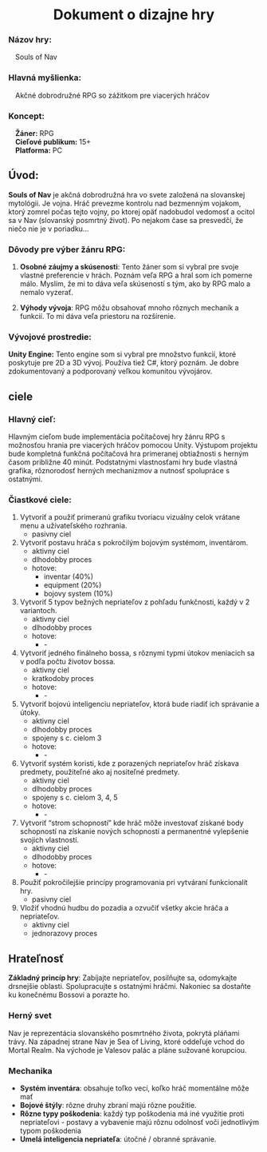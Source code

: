 <div align="center">

# Dokument o dizajne hry
</div>

### Názov hry:
&emsp;Souls of Nav

### Hlavná myšlienka:
&emsp;Akčné dobrodružné RPG so zážitkom pre viacerých hráčov

### Koncept:
&emsp;<b>Žáner:</b> RPG <br>
&emsp;<b>Cieľové publikum:</b> 15+ <br>
&emsp;<b>Platforma:</b> PC <br>

## Úvod:
<p>
<b>Souls of Nav</b>
 je akčná dobrodružná hra vo svete založená na slovanskej mytológii. Je vojna. Hráč prevezme kontrolu nad bezmenným vojakom, ktorý zomrel počas tejto vojny, po ktorej opäť nadobudol vedomosť a ocitol sa v Nav (slovanský posmrtný život). Po nejakom čase sa presvedčí, že niečo nie je v poriadku...
</p>

### Dôvody pre výber žánru RPG:
<ol>
 <li>
 <b>Osobné záujmy a skúsenosti</b>:
 Tento žáner som si vybral pre svoje vlastné preferencie v hrách. Poznám veľa RPG a hral som ich pomerne málo. Myslím, že mi to dáva veľa skúseností s tým, ako by RPG malo a nemalo vyzerať.
 </li> <p>
 <li>
 <b>Výhody vývoja</b>:
 RPG môžu obsahovať mnoho rôznych mechaník a funkcií. To mi dáva veľa priestoru na rozšírenie.
 </li>
</ol>

### Vývojové prostredie:
<p>
<b>Unity Engine:</b>
 Tento engine som si vybral pre množstvo funkcií, ktoré poskytuje pre 2D a 3D vývoj. Používa tiež C#, ktorý poznám. Je dobre zdokumentovaný a podporovaný veľkou komunitou vývojárov.
</p>

## ciele
### Hlavný cieľ:
<p>
 Hlavným cieľom bude implementácia počítačovej hry žánru RPG s možnosťou hrania pre viacerých hráčov pomocou Unity. Výstupom projektu bude kompletná funkčná počítačová hra primeranej obtiažnosti s herným časom približne 40 minút. Podstatnými vlastnosťami hry bude vlastná grafika, rôznorodosť herných mechanizmov a nutnosť spolupráce s ostatnými.
</p>

### Čiastkové ciele:
<ol>
    <li>
    Vytvoriť a použiť primeranú grafiku tvoriacu vizuálny celok vrátane menu a užívateľského rozhrania.
    <ul>
        <li>pasivny ciel</li>
    </ul>
    </li><li>
    Vytvoriť postavu hráča s pokročilým bojovým systémom, inventárom.
    <ul>
        <li>aktivny ciel</li>
        <li>dlhodobby proces</li>
        <li>hotove:
            <ul>
                <li>inventar (40%)</li>
                <li>equipment (20%)</li>
                <li>bojovy system (10%)</li>
            </ul>
        </li>
    </ul>
    </li><li>
    Vytvoriť 5 typov bežných nepriateľov z pohľadu funkčnosti, každý v 2 variantoch.
    <ul>
        <li>aktivny ciel</li>
        <li>dlhodobby proces</li>
        <li>hotove:
            <ul>
                <li>-</li>
            </ul>
        </li>
    </ul>
    </li><li>
    Vytvoriť jedného finálneho bossa, s rôznymi typmi útokov meniacich sa v podľa počtu životov bossa.
    <ul>
        <li>aktivny ciel</li>
        <li>kratkodoby proces</li>
        <li>hotove:
            <ul>
                <li>-</li>
            </ul>
        </li>
    </ul>
    </li><li>
    Vytvoriť bojovú inteligenciu nepriateľov, ktorá bude riadiť ich správanie a útoky.
    <ul>
        <li>aktivny ciel</li>
        <li>dlhodobby proces</li>
        <li>spojeny s c. cielom 3</li>
        <li>hotove:
            <ul>
                <li>-</li>
            </ul>
        </li>
    </ul>
    </li><li>
    Vytvoriť systém koristi, kde z porazených nepriateľov hráč získava predmety, použiteľné ako aj nositeľné predmety.
    <ul>
        <li>aktivny ciel</li>
        <li>dlhodobby proces</li>
        <li>spojeny s c. cielom 3, 4, 5</li>
        <li>hotove:
            <ul>
                <li>-</li>
            </ul>
        </li>
    </ul>
    </li><li>
    Vytvoriť “strom schopností” kde hráč môže investovať získané body schopností na získanie nových schopností a permanentné vylepšenie svojich vlastností.
    <ul>
        <li>aktivny ciel</li>
        <li>dlhodobby proces</li>
        <li>hotove:
            <ul>
                <li>-</li>
            </ul>
        </li>
    </ul>
    </li><li>
    Použiť pokročilejšie princípy programovania pri vytváraní funkcionalít hry.
    <ul>
        <li>pasivny ciel</li>
    </ul>
    </li><li>
    Vložiť vhodnú hudbu do pozadia a ozvučiť všetky akcie hráča a nepriateľov.
    <ul>
        <li>aktivny ciel</li>
        <li>jednorazovy proces</li>
    </ul>
    </li>
</ol>

## Hrateľnosť
<p>
 <b>Základný princíp hry</b>: Zabíjajte nepriateľov, posilňujte sa, odomykajte drsnejšie oblasti. Spolupracujte s ostatnými hráčmi. Nakoniec sa dostaňte ku konečnému Bossovi a porazte ho.
</p>

### Herný svet
<p>
 Nav je reprezentácia slovanského posmrtného života, pokrytá pláňami trávy. Na západnej strane Nav je Sea of ​​Living, ktoré oddeľuje vchod do Mortal Realm. Na východe je Valesov palác a pláne sužované korupciou.
</p>

### Mechanika
<ul>
 <li>
 <b>Systém inventára</b>: obsahuje toľko vecí, koľko hráč momentálne môže mať
 </li> <li>
 <b>Bojové štýly</b>: rôzne druhy zbraní majú rôzne použitie.
 </li> <li>
 <b>Rôzne typy poškodenia</b>: každý typ poškodenia má iné využitie proti nepriateľovi - postavy a vybavenie majú rôznu odolnosť voči jednotlivým typom poškodenia
 </li> <li>
 <b>Umelá inteligencia nepriateľa</b>: útočné / obranné správanie.
 </li>
 <!--<b>Použitie mágie</b>: -->
</ul>
<!--### Znaky-->
